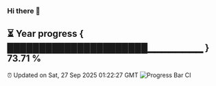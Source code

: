 ### Hi there 👋
⏳ Year progress { ██████████████████████▁▁▁▁▁▁▁▁ } 73.71 %
---
⏰ Updated on Sat, 27 Sep 2025 01:22:27 GMT
![Progress Bar CI](https://github.com/liununu/liununu/workflows/Progress%20Bar%20CI/badge.svg)

